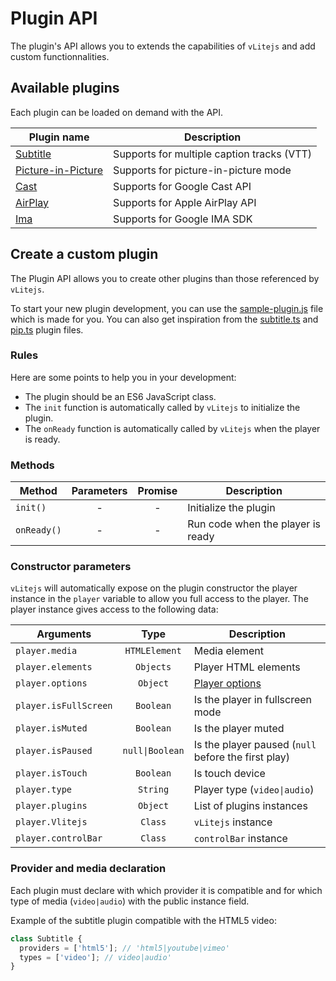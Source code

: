 # Plugin API

The plugin's API allows you to extends the capabilities of `vLitejs` and add custom functionnalities.

## Available plugins

Each plugin can be loaded on demand with the API.

| Plugin name                           | Description                                |
| ------------------------------------- | ------------------------------------------ |
| [Subtitle](./subtitle/README.md)      | Supports for multiple caption tracks (VTT) |
| [Picture-in-Picture](./pip/README.md) | Supports for picture-in-picture mode       |
| [Cast](./cast/README.md)              | Supports for Google Cast API               |
| [AirPlay](./airplay/README.md)        | Supports for Apple AirPlay API             |
| [Ima](./ima/README.md)                | Supports for Google IMA SDK                |

## Create a custom plugin

The Plugin API allows you to create other plugins than those referenced by `vLitejs`.

To start your new plugin development, you can use the [sample-plugin.js](https://github.com/vlitejs/vlite/blob/main/src/plugins/sample/sample-plugin.js) file which is made for you. You can also get inspiration from the [subtitle.ts](https://github.com/vlitejs/vlite/blob/main/src/plugins/subtitle.ts) and [pip.ts](https://github.com/vlitejs/vlite/blob/main/src/plugins/pip.ts) plugin files.

### Rules

Here are some points to help you in your development:

- The plugin should be an ES6 JavaScript class.
- The `init` function is automatically called by `vLitejs` to initialize the plugin.
- The `onReady` function is automatically called by `vLitejs` when the player is ready.

### Methods

| Method      | Parameters | Promise | Description                       |
| ----------- | :--------: | :-----: | --------------------------------- |
| `init()`    |     -      |    -    | Initialize the plugin             |
| `onReady()` |     -      |    -    | Run code when the player is ready |

### Constructor parameters

`vLitejs` will automatically expose on the plugin constructor the player instance in the `player` variable to allow you full access to the player. The player instance gives access to the following data:

| Arguments             |      Type       | Description                                         |
| --------------------- | :-------------: | --------------------------------------------------- |
| `player.media`        |  `HTMLElement`  | Media element                                       |
| `player.elements`     |    `Objects`    | Player HTML elements                                |
| `player.options`      |    `Object`     | [Player options](../../README.md#Options)           |
| `player.isFullScreen` |    `Boolean`    | Is the player in fullscreen mode                    |
| `player.isMuted`      |    `Boolean`    | Is the player muted                                 |
| `player.isPaused`     | `null\|Boolean` | Is the player paused (`null` before the first play) |
| `player.isTouch`      |    `Boolean`    | Is touch device                                     |
| `player.type`         |    `String`     | Player type (`video\|audio`)                        |
| `player.plugins`      |    `Object`     | List of plugins instances                           |
| `player.Vlitejs`      |     `Class`     | `vLitejs` instance                                  |
| `player.controlBar`   |     `Class`     | `controlBar` instance                               |

### Provider and media declaration

Each plugin must declare with which provider it is compatible and for which type of media (`video|audio`) with the public instance field.

Example of the subtitle plugin compatible with the HTML5 video:

```js
class Subtitle {
  providers = ['html5']; // 'html5|youtube|vimeo'
  types = ['video']; // video|audio'
}
```
